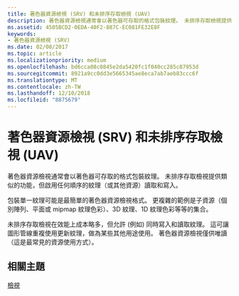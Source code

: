 ```yaml
---
title: 著色器資源檢視 (SRV) 和未排序存取檢視 (UAV)
description: 著色器資源檢視通常會以著色器可存取的格式包裝紋理。 未排序存取檢視提供類似的功能，但啟用任何順序的紋理（或其他資源）讀取和寫入。
ms.assetid: 4505BCD2-0EDA-40F2-887C-EC081FE32E8F
keywords:
- 著色器資源檢視 (SRV)
ms.date: 02/08/2017
ms.topic: article
ms.localizationpriority: medium
ms.openlocfilehash: bd6cca08c0845e2da5420fc1f040cc285c87953d
ms.sourcegitcommit: 8921a9cc0dd3e5665345ae8eca7ab7aeb83ccc6f
ms.translationtype: MT
ms.contentlocale: zh-TW
ms.lasthandoff: 12/10/2018
ms.locfileid: "8875679"
---
```

# <a name="shader-resource-view-srv-and-unordered-access-view-uav"></a>著色器資源檢視 (SRV) 和未排序存取檢視 (UAV)


著色器資源檢視通常會以著色器可存取的格式包裝紋理。 未排序存取檢視提供類似的功能，但啟用任何順序的紋理（或其他資源）讀取和寫入。

包裝單一紋理可能是最簡單的著色器資源檢視格式。 更複雜的範例是子資源（個別陣列、平面或 mipmap 紋理色彩）、3D 紋理、1D 紋理色彩等等的集合。

未排序存取檢視在效能上成本略多，但允許 (例如) 同時寫入和讀取紋理。 這可讓圖形管線重複使用更新紋理，做為某些其他用途使用。 著色器資源檢視僅供唯讀（這是最常見的資源使用方式）。

## <a name="span-idrelated-topicsspanrelated-topics"></a><span id="related-topics"></span>相關主題


[檢視](views.md)

 

 




